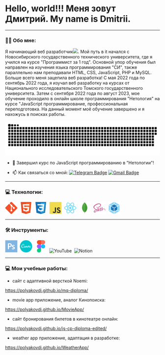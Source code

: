 # Hello, world!!! Меня зовут Дмитрий. My name is Dmitrii.

---

### :man_technologist: Обо мне:

Я начинающий веб разработчик<img src="https://media.giphy.com/media/WUlplcMpOCEmTGBtBW/giphy.gif" width="30px">. Мой путь в it начался с Новосибирского государственного технического университета, где я учился на курсе "Программист за 1 год". Основной упор обучения был направлен на изучения языка программирования "СИ", также параллельно нам преподавали HTML, CSS, JavaScript, PHP и MySQL. Больше всего меня зацепила веб разработка! С мая 2022 года по сентябрь 2022 года, я изучал веб разработку на курсах от Национального исследовательского  Томского государственного университета. Затем с сентября 2022 года по август 2023, мое обучение проходило в онлайн школе программирования "Нетология" на курсе "JavaScript программирование, профессиональная переподготовка. На данный момент моё обучение завершено и я нахожусь в поисках работы.

<p align="center">
 <img width="600" src="assets/github-snake.svg" alt="snake"/>
</p>

- :seedling: Завершил курс по JavaScript программированию в "Нетологии"!

- :mailbox: Как связаться со мной: [![Telegram Badge](https://img.shields.io/badge/-polyakovdmitrii-blue?style=flat&logo=Telegram&logoColor=white)](https://t.me/dmitry_polyakov87) [![Gmail Badge](https://img.shields.io/badge/-Gmail-red?style=flat&logo=Gmail&logoColor=white)](mailto:goodboy393393@gmail.com)

---

### 💻 Технологии:

<div>
  <img src="https://github.com/devicons/devicon/blob/master/icons/git/git-original.svg" title="git" alt="git" width="40" height="40"/>&nbsp
  <img src="https://github.com/devicons/devicon/blob/master/icons/html5/html5-original.svg" title="html5" alt="html5" width="40" height="40"/>&nbsp
  <img src="https://github.com/devicons/devicon/blob/master/icons/css3/css3-original.svg" title="css" alt="css" width="40" height="40"/>&nbsp
  <img src="https://github.com/devicons/devicon/blob/master/icons/javascript/javascript-original.svg" title="javascript" alt="javascript" width="40" height="40"/>&nbsp
  <img src="https://github.com/devicons/devicon/blob/master/icons/react/react-original.svg" title="reactjs" alt="reactjs" width="40" height="40"/>&nbsp
  <!--<img src="https://github.com/devicons/devicon/blob/master/icons/nodejs/nodejs-original.svg" title="nodejs" alt="nodejs" width="40" height="40"/>&nbsp
  <img src="https://github.com/devicons/devicon/blob/master/icons/express/express-original.svg" title="express" alt="express" width="40" height="40"/>&nbsp -->
  <img src="https://github.com/devicons/devicon/blob/master/icons/mongodb/mongodb-original.svg" title="mongodb" alt="mongodb" width="40" height="40"/>&nbsp
  <!--<img src="https://github.com/devicons/devicon/blob/master/icons/c/c-plain.svg" title="C" alt="C" width="40" height="40"/>&nbsp; -->
  <img src="https://github.com/devicons/devicon/blob/master/icons/sass/sass-original.svg" title="sass/scss" alt="sass/scss" width="40" height="40"/>&nbsp;
  <img src="https://github.com/devicons/devicon/blob/master/icons/webpack/webpack-original.svg" title="webpack" alt="webpack" width="40" height="40"/>&nbsp;
  <!-- <img src="https://github.com/devicons/devicon/blob/master/icons/redux/redux-original.svg" title="redux" alt="redux" width="40" height="40"/>&nbsp; -->
</div>

---

### 🛠 Инструменты:

<div>
  <img src="https://github.com/devicons/devicon/blob/master/icons/photoshop/photoshop-plain.svg" title="photoshop" alt="photoshop" width="40" height="40"/>&nbsp;
  <img src="https://github.com/devicons/devicon/blob/master/icons/canva/canva-original.svg" title="canva" alt="canva" width="40" height="40"/>&nbsp;
  <img src="https://github.com/devicons/devicon/blob/master/icons/figma/figma-original.svg" title="figma" alt="figma" width="40" height="40"/>&nbsp;
  <img src="https://upload.wikimedia.org/wikipedia/commons/9/9e/YouTube_Logo_%282013-2017%29.svg" title="YouTube" alt="YouTube" width="40" height="40"/>&nbsp;
  <img src="https://upload.wikimedia.org/wikipedia/commons/e/e9/Notion-logo.svg" title="Notion" alt="Notion" width="40" height="40"/>&nbsp;
</div>

---

### 💻 Мои учебные работы:

- cайт с адаптивной версткой Noemi:

https://polyakovdi.github.io/mq-diploma/

- movie app приложение, аналог Кинопоиска:

https://polyakovdi.github.io/MovieApp/

- сайт бронирования билетов в кинотеатре онлайн:

https://polyakovdi.github.io/js-cp-diploma-edited/

- weather app приложение, адаптация в разработке:

https://polyakovdi.github.io/WeatherApp/